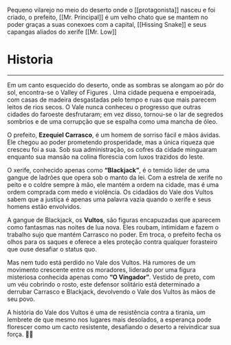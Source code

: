 Pequeno vilarejo no meio do deserto onde o [[protagonista]] nasceu e foi criado, o prefeito, [[Mr. Principal]] é um velho chato que se mantem no poder graças a suas conexoes com a capital, [[Hissing Snake]] e seus capangas aliados do xerife [[Mr. Low]]

# Historia
---
Em um canto esquecido do deserto, onde as sombras se alongam ao pôr do sol, encontra-se o Valley of Figures . Uma cidade pequena e empoeirada, com casas de madeira desgastadas pelo tempo e ruas que mais parecem leitos de rios secos. O Vale nunca conheceu o progresso que outras cidades do faroeste desfrutaram; em vez disso, tornou-se o lar de segredos sombrios e de uma corrupção que se espalha como uma mancha de óleo.

O prefeito, **Ezequiel Carrasco**, é um homem de sorriso fácil e mãos ávidas. Ele chegou ao poder prometendo prosperidade, mas a única riqueza que cresceu foi a sua. Sob sua administração, os cofres da cidade minguaram enquanto sua mansão na colina florescia com luxos trazidos do leste.

O xerife, conhecido apenas como **“Blackjack”**, é o temido líder de uma gangue de ladrões que opera sob o manto da lei. Com a estrela de xerife no peito e o coldre sempre à mão, ele mantém a ordem na cidade, mas é uma ordem comprada com medo e violência. Os cidadãos do Vale dos Vultos sabem que a justiça é apenas uma palavra vazia quando o xerife e seus homens estão envolvidos.

A gangue de Blackjack, os **Vultos**, são figuras encapuzadas que aparecem como fantasmas nas noites de lua nova. Eles roubam, intimidam e fazem o trabalho sujo que mantém Carrasco no poder. Em troca, o prefeito fecha os olhos para os saques e oferece a eles proteção contra qualquer forasteiro que ouse desafiar o status quo.

Mas nem tudo está perdido no Vale dos Vultos. Há rumores de um movimento crescente entre os moradores, liderado por uma figura misteriosa conhecida apenas como **“O Vingador”**. Vestido de preto, com um véu cobrindo o rosto, este defensor solitário está determinado a derrubar Carrasco e Blackjack, devolvendo o Vale dos Vultos às mãos de seu povo.

A história do Vale dos Vultos é uma de resistência contra a tirania, um lembrete de que mesmo nos lugares mais desolados, a esperança pode florescer como um cacto resistente, desafiando o deserto a reivindicar sua força. 🌵🔫